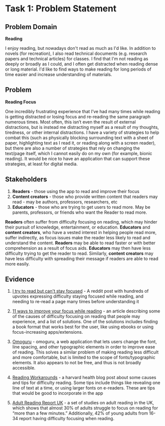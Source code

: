 # Task 1: Problem Statement

## Problem Domain

**Reading** 

I enjoy reading, but nowadays don't read as much as I'd like. In addition to novels (for recreation), I also read technical documents (e.g. research papers and technical articles) for classes. I find that I'm not reading as deeply or broadly as I could, and I often get distracted when reading dense or long material. I'd like to find ways to make reading for long periods of time easier and increase understanding of materials.  

## Problem

**Reading Focus**

One incredibly frustrating experience that I’ve had many times while reading is getting distracted or losing focus and re-reading the same paragraph numerous times. Most often, this isn’t even the result of external distractions, but is instead me distracting myself as a result of my thoughts, tiredness, or other internal distractions. I have a variety of strategies to help combat this (such as physically blocking surrounding text with a sheet of paper, highlighting text as I read it, or reading along with a screen reader), but there are also a number of strategies that rely on changing the text/page itself, which I cannot easily do on my own (for example, bionic reading). It would be nice to have an application that can support these strategies, at least for digital media.

## Stakeholders
1. **Readers** - those using the app to read and improve their focus
2. **Content creators** - those who provide written content that readers may read - may be authors, professors, researchers, etc
3. **Educators** - those who are trying to get users to read more. May be parents, professors, or friends who want the Reader to read more. 

**Readers** often suffer from difficulty focusing on reading, which may hinder their pursuit of knowledge, entertainment, or education. **Educators** and **content creators**, who have a vested interest in helping people read more, suffer indirectly, as focus issues make the reader less likely to read and understand the content. **Readers** may be able to read faster or with better comprehension as a result of focus aids. **Educators** may then have less difficulty trying to get the reader to read. Similarly, **content creators** may have less difficulty with spreading their message if readers are able to read more easily. 

## Evidence
1. [I try to read but can't stay focused](https://www.reddit.com/r/books/comments/3qe6bk/i_try_to_read_but_i_cant_stay_focused/) - A reddit post with hundreds of upvotes expressing difficulty staying focused while reading, and needing to re-read a page many times before understanding it

2. [11 ways to improve your focus while reading](https://chatter-bug.com/2024/06/26/11-ways-to-improve-your-focus-while-reading/) - an article describing some of the causes of difficulty focusing on reading that people may experience, and a list of solutions. One of the solutions includes finding a book format that works best for the user, like using ebooks or using focus-increasing apps/extensions. 

3. [Omoguru](https://www.omoguru.com/) - omoguru, a web application that lets users change the font, line spacing, and other typographic elements in order to improve ease of reading. This solves a similar problem of making reading less difficult and more comfortable, but is limited to the scope of fonts/typographic elements. It also appears to not be free, and thus is not broadly accessible.

4. [Reading Workarounds](https://www.health.harvard.edu/blog/trouble-reading-try-these-workarounds-2019062717242) - a harvard health blog post about some causes and tips for difficulty reading. Some tips include things like revealing one line of text at a time, or using larger fonts on e-readers. These are tips that would be good to incorporate in the app

5. [Adult Reading Report UK](https://readingagency.org.uk/adult-reading-research-report-2024/) - a set of studies on adult reading in the UK, which shows that almost 30% of adults struggle to focus on reading for “more than a few minutes.” Additionally, 42% of young adults from 16-34 report having difficulty focusing when reading. 
